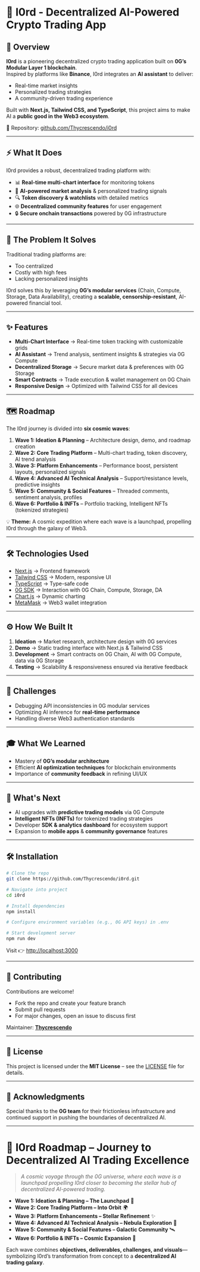 # 🚀 I0rd - Decentralized AI-Powered Crypto Trading App

## 📖 Overview
**I0rd** is a pioneering decentralized crypto trading application built on **0G’s Modular Layer 1 blockchain**.  
Inspired by platforms like **Binance**, I0rd integrates an **AI assistant** to deliver:

- Real-time market insights  
- Personalized trading strategies  
- A community-driven trading experience  

Built with **Next.js, Tailwind CSS, and TypeScript**, this project aims to make AI a **public good in the Web3 ecosystem**.  

🔗 Repository: [github.com/Thycrescendo/i0rd](https://github.com/Thycrescendo/i0rd)

---

## ⚡ What It Does
I0rd provides a robust, decentralized trading platform with:

- 📊 **Real-time multi-chart interface** for monitoring tokens  
- 🤖 **AI-powered market analysis** & personalized trading signals  
- 🔍 **Token discovery & watchlists** with detailed metrics  
- 🌐 **Decentralized community features** for user engagement  
- 🔒 **Secure onchain transactions** powered by 0G infrastructure  

---

## 🧩 The Problem It Solves
Traditional trading platforms are:

- Too centralized  
- Costly with high fees  
- Lacking personalized insights  

I0rd solves this by leveraging **0G’s modular services** (Chain, Compute, Storage, Data Availability), creating a **scalable, censorship-resistant**, AI-powered financial tool.

---

## ✨ Features
- **Multi-Chart Interface** → Real-time token tracking with customizable grids  
- **AI Assistant** → Trend analysis, sentiment insights & strategies via 0G Compute  
- **Decentralized Storage** → Secure market data & preferences with 0G Storage  
- **Smart Contracts** → Trade execution & wallet management on 0G Chain  
- **Responsive Design** → Optimized with Tailwind CSS for all devices  

---

## 🗺 Roadmap
The I0rd journey is divided into **six cosmic waves**:

1. **Wave 1: Ideation & Planning** – Architecture design, demo, and roadmap creation  
2. **Wave 2: Core Trading Platform** – Multi-chart trading, token discovery, AI trend analysis  
3. **Wave 3: Platform Enhancements** – Performance boost, persistent layouts, personalized signals  
4. **Wave 4: Advanced AI Technical Analysis** – Support/resistance levels, predictive insights  
5. **Wave 5: Community & Social Features** – Threaded comments, sentiment analysis, profiles  
6. **Wave 6: Portfolio & INFTs** – Portfolio tracking, Intelligent NFTs (tokenized strategies)  

💡 **Theme:** A cosmic expedition where each wave is a launchpad, propelling I0rd through the galaxy of Web3.

---

## 🛠 Technologies Used
- [Next.js](https://nextjs.org/) → Frontend framework  
- [Tailwind CSS](https://tailwindcss.com/) → Modern, responsive UI  
- [TypeScript](https://www.typescriptlang.org/) → Type-safe code  
- [0G SDK](https://0g.ai/) → Interaction with 0G Chain, Compute, Storage, DA  
- [Chart.js](https://www.chartjs.org/) → Dynamic charting  
- [MetaMask](https://metamask.io/) → Web3 wallet integration  

---

## ⚙️ How We Built It
1. **Ideation** → Market research, architecture design with 0G services  
2. **Demo** → Static trading interface with Next.js & Tailwind CSS  
3. **Development** → Smart contracts on 0G Chain, AI with 0G Compute, data via 0G Storage  
4. **Testing** → Scalability & responsiveness ensured via iterative feedback  

---

## 🧗 Challenges
- Debugging API inconsistencies in 0G modular services  
- Optimizing AI inference for **real-time performance**  
- Handling diverse Web3 authentication standards  

---

## 🎓 What We Learned
- Mastery of **0G’s modular architecture**  
- Efficient **AI optimization techniques** for blockchain environments  
- Importance of **community feedback** in refining UI/UX  

---

## 🔮 What's Next
- AI upgrades with **predictive trading models** via 0G Compute  
- **Intelligent NFTs (INFTs)** for tokenized trading strategies  
- Developer **SDK & analytics dashboard** for ecosystem support  
- Expansion to **mobile apps** & **community governance** features  

---

## 🛠 Installation
```bash
# Clone the repo
git clone https://github.com/Thycrescendo/i0rd.git

# Navigate into project
cd i0rd

# Install dependencies
npm install

# Configure environment variables (e.g., 0G API keys) in .env

# Start development server
npm run dev
````

Visit 👉 [http://localhost:3000](http://localhost:3000)

---

## 🤝 Contributing

Contributions are welcome!

* Fork the repo and create your feature branch
* Submit pull requests
* For major changes, open an issue to discuss first

Maintainer: **[Thycrescendo](https://github.com/Thycrescendo)**

---

## 📜 License

This project is licensed under the **MIT License** – see the [LICENSE](./LICENSE) file for details.

---

## 🙏 Acknowledgments

Special thanks to the **0G team** for their frictionless infrastructure and continued support in pushing the boundaries of decentralized AI.

---

# 🌌 I0rd Roadmap – Journey to Decentralized AI Trading Excellence

> *A cosmic voyage through the 0G universe, where each wave is a launchpad propelling I0rd closer to becoming the stellar hub of decentralized AI-powered trading.*

* **Wave 1: Ideation & Planning – The Launchpad** 🚀
* **Wave 2: Core Trading Platform – Into Orbit** 🌍
* **Wave 3: Platform Enhancements – Stellar Refinement** ✨
* **Wave 4: Advanced AI Technical Analysis – Nebula Exploration** 🌌
* **Wave 5: Community & Social Features – Galactic Community** 🛰
* **Wave 6: Portfolio & INFTs – Cosmic Expansion** 🌠

Each wave combines **objectives, deliverables, challenges, and visuals**—symbolizing I0rd’s transformation from concept to a **decentralized AI trading galaxy**.
